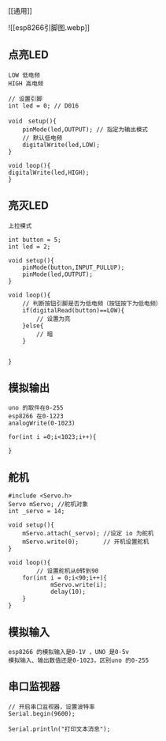 [[通用]]

![[esp8266引脚图.webp]]


## 点亮LED
	LOW 低电频
	HIGH 高电频
```arduino
// 设置引脚
int led = 0; // D016

void　setup(){
	pinMode(led,OUTPUT); // 指定为输出模式
	// 默认低电频
	digitalWrite(led,LOW);
}

void loop(){
digitalWrite(led,HIGH);
}

```

## 亮灭LED
	上拉模式
```arduino
int button = 5;
int led = 2;

void setup(){
	pinMode(button,INPUT_PULLUP);
	pinMode(led,OUTPUT);
}

void loop(){
	// 判断按钮引脚是否为低电频（按钮按下为低电频）
	if(digitalRead(button)==LOW){
		// 设置为亮
	}else{
		// 暗
	}
	

}

```


## 模拟输出
	uno 的取件在0-255
	esp8266 在0-1223
	analogWrite(0-1023)
```arduino
for(int i =0;i<1023;i++){
	
}
```

## 舵机
```arduino
#include <Servo.h>
Servo mServo; //舵机对象
int _servo = 14;

void setup(){
	mServo.attach(_servo); //设定 io 为舵机
	mServo.write(0);       // 开机设置舵机
}

void loop(){
		// 设置舵机从0转到90
	for(int i = 0;i<90;i++){
			mServo.write(i);
			delay(10);
	}
}

```

## 模拟输入
	esp8266 的模拟输入是0-1V ，UNO 是0-5v
	模拟输入、输出数值还是0-1023，区别uno 的0-255

## 串口监视器
```auduino
// 开启串口监视器，设置波特率
Serial.begin(9600);

Serial.println("打印文本消息");

```